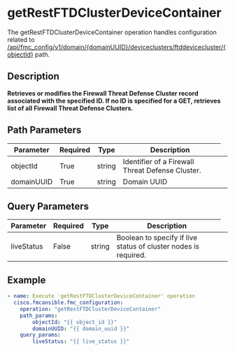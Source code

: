 # getRestFTDClusterDeviceContainer

The getRestFTDClusterDeviceContainer operation handles configuration related to [/api/fmc_config/v1/domain/{domainUUID}/deviceclusters/ftddevicecluster/{objectId}](/paths//api/fmc_config/v1/domain/{domain_uuid}/deviceclusters/ftddevicecluster/{object_id}.md) path.&nbsp;
## Description
**Retrieves or modifies the Firewall Threat Defense Cluster record associated with the specified ID. If no ID is specified for a GET, retrieves list of all Firewall Threat Defense Clusters.**

## Path Parameters
| Parameter | Required | Type | Description |
| --------- | -------- | ---- | ----------- |
| objectId | True | string <td colspan=3> Identifier of a Firewall Threat Defense Cluster. |
| domainUUID | True | string <td colspan=3> Domain UUID |

## Query Parameters
| Parameter | Required | Type | Description |
| --------- | -------- | ---- | ----------- |
| liveStatus | False | string <td colspan=3> Boolean to specify if live status of cluster nodes is required. |

## Example
```yaml
- name: Execute 'getRestFTDClusterDeviceContainer' operation
  cisco.fmcansible.fmc_configuration:
    operation: "getRestFTDClusterDeviceContainer"
    path_params:
        objectId: "{{ object_id }}"
        domainUUID: "{{ domain_uuid }}"
    query_params:
        liveStatus: "{{ live_status }}"

```